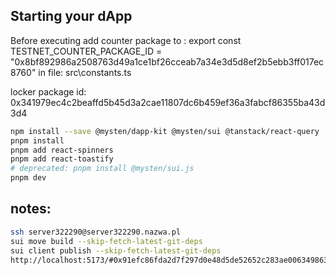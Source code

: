 ## Starting your dApp

Before executing add counter package to :
export const TESTNET_COUNTER_PACKAGE_ID = "0x8bf892986a2508763d49a1ce1bf26cceab7a34e3d5d8ef2b5ebb3ff017ec8760" in file:
src\constants.ts

locker package id: 0x341979ec4c2beaffd5b45d3a2cae11807dc6b459ef36a3fabcf86355ba43d3d4
``` bash
npm install --save @mysten/dapp-kit @mysten/sui @tanstack/react-query
pnpm install
pnpm add react-spinners
pnpm add react-toastify
# deprecated: pnpm install @mysten/sui.js
pnpm dev
```

## notes: 
``` bash
ssh server322290@server322290.nazwa.pl
sui move build --skip-fetch-latest-git-deps
sui client publish --skip-fetch-latest-git-deps
http://localhost:5173/#0x91efc86fda2d7f297d0e48d5de52652c283ae006349863eed051f62b989fff0b
```

